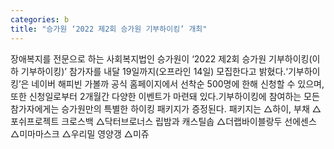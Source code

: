 ```yaml
---
categories: b
title: "승가원 ‘2022 제2회 승가원 기부하이킹’ 개최"
---
```

장애복지를 전문으로 하는 사회복지법인 승가원이 ‘2022 제2회 승가원 기부하이킹(이하 기부하이킹)’ 참가자를 내달 19일까지(오프라인 14일) 모집한다고 밝혔다.‘기부하이킹’은 네이버 해피빈 가볼까 공식 홈페이지에서 선착순 500명에 한해 신청할 수 있으며, 또한 신청일로부터 2개월간 다양한 이벤트가 마련돼 있다.기부하이킹에 참여하는 모든 참가자에게는 승가원만의 특별한 하이킹 패키지가 증정된다. 패키지는 △하이, 부채 △포쉬프로젝트 크로스백 △닥터브로너스 립밤과 캐스틸솝 △더랩바이블랑두 선에센스 △미마마스크 △우리밀 영양갱 △미쥬